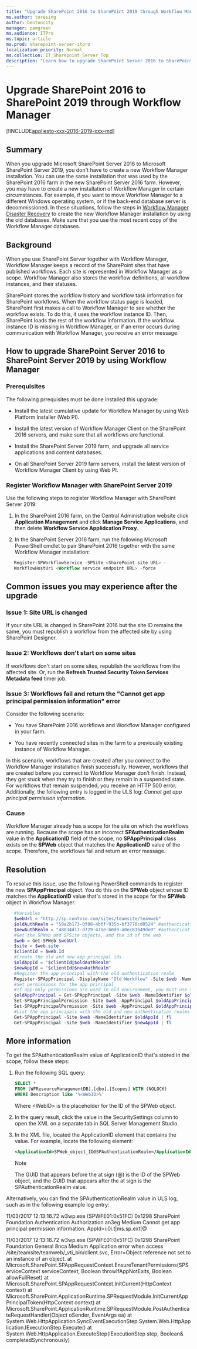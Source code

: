 ```yaml
---
title: "Upgrade SharePoint 2016 to SharePoint 2019 through Workflow Manager"
ms.author: toresing
author: bentoncity
manager: pamgreen
ms.audience: ITPro
ms.topic: article
ms.prod: sharepoint-server-itpro
localization_priority: Normal
ms.collection: IT_Sharepoint_Server_Top
description: "Learn how to upgrade SharePoint Server 2016 to SharePoint Server 2019 using Workflow Manager."
---
```


# Upgrade SharePoint 2016 to SharePoint 2019 through Workflow Manager

[!INCLUDE[appliesto-xxx-2016-2019-xxx-md](../includes/appliesto-xxx-2016-2019-xxx-md.md)]

## Summary

When you upgrade Microsoft SharePoint Server 2016 to Microsoft SharePoint Server 2019, you don't have to create a new Workflow Manager installation. You can use the same installation that was used by the SharePoint 2016 farm in the new SharePoint Server 2016 farm. However, you may have to create a new installation of Workflow Manager in certain circumstances. For example, if you want to move Workflow Manager to a different Windows operating system, or if the back-end database server is decommissioned. In these situations, follow the steps in [Workflow Manager Disaster Recovery](https://blogs.msdn.microsoft.com/biztalknotes/2014/05/14/workflow-manager-disaster-recovery/) to create the new Workflow Manager installation by using the old databases. Make sure that you use the most recent copy of the Workflow Manager databases.

## Background

When you use SharePoint Server together with Workflow Manager, Workflow Manager keeps a record of the SharePoint sites that have published workflows. Each site is represented in Workflow Manager as a scope. Workflow Manager also stores the workflow definitions, all workflow instances, and their statuses.

SharePoint stores the workflow history and workflow task information for SharePoint workflows. When the workflow status page is loaded, SharePoint first makes a call to Workflow Manager to see whether the workflow exists. To do this, it uses the workflow instance ID. Then, SharePoint loads the rest of the workflow information. If the workflow instance ID is missing in Workflow Manager, or if an error occurs during communication with Workflow Manager, you receive an error message.

## How to upgrade SharePoint Server 2016 to SharePoint Server 2019 by using Workflow Manager

### Prerequisites

The following prrequisites must be done installed this upgrade:

- Install the latest cumulative update for Workflow Manager by using Web Platform Installer (Web PI).

- Install the latest version of Workflow Manager Client on the SharePoint 2016 servers, and make sure that all workflows are functional.

- Install the SharePoint Server 2019 farm, and upgrade all service applications and content databases.

- On all SharePoint Server 2019 farm servers, install the latest version of Workflow Manager Client by using Web PI.

### Register Workflow Manager with SharePoint Server 2019

Use the following steps to register Workflow Manager with SharePoint Server 2019:

1. In the SharePoint 2016 farm, on the Central Administration website click **Application Management** and click **Manage Service Applications**, and then delete **Workflow Service Applidcation Proxy**.

2. In the SharePoint Server 2016 farm, run the following Microsoft PowerShell cmdlet to pair SharePoint 2016 together with the same Workflow Manager installation:

```powershell
   Register-SPWorkflowService -SPSite <SharePoint site URL> -
   WorkflowHostUri <Workflow service endpoint URL> -force
```

## Common issues you may experience after the upgrade

### Issue 1: Site URL is changed

If your site URL is changed in SharePoint 2016 but the site ID remains the same, you must republish a workflow from the affected site by using SharePoint Designer.

### Issue 2: Workflows don't start on some sites

If workflows don't start on some sites, republish the workflows from the affected site. Or, run the **Refresh Trusted Security Token Services Metadata feed** timer job.

### Issue 3: Workflows fail and return the "Cannot get app principal permission information" error

Consider the following scenario:

- You have SharePoint 2016 workflows and Workflow Manager configured in your farm.

- You have recently connected sites in the farm to a previously existing instance of Workflow Manager.

In this scenario, workflows that are created after you connect to the Workflow Manager installation finish successfully. However, workflows that are created before you connect to Workflow Manager don’t finish. Instead, they get stuck when they try to finish or they remain in a suspended state. For workflows that remain suspended, you receive an HTTP 500 error. Additionally, the following entry is logged in the ULS log: *Cannot get app principal permission information.*

### Cause

Workflow Manager already has a scope for the site on which the workflows are running. Because the scope has an incorrect **SPAuthenticationRealm** value in the **ApplicationID** field of the scope, no **SPAppPrincipal** class exists on the **SPWeb** object that matches the **ApplicationID** value of the scope. Therefore, the workflows fail and return an error message.

## Resolution

To resolve this issue, use the following PowerShell commands to register the new **SPAppPrincipal** object. You do this on the **SPWeb** object whose ID matches the **ApplicationID** value that's stored in the scope for the **SPWeb** object in Workflow Manager.

```powershell
   #Variables
   $webUrl = "http://sp.contoso.com/sites/teamsite/teamweb"
   $oldAuthRealm = "58a2b173-0f88-4bff-935b-bf3778cd0524" #authentication realm expected by Workflow Manager
   $newAuthRealm = "48834d17-d729-471e-b0d0-a0ec83b49de0" #authentication realm of current farm
   #Get the SPWeb and SPSite objects, and the id of the web
   $web = Get-SPWeb $webUrl
   $site = $web.site
   $clientId = $web.Id
   #Create the old and new app principal ids
   $oldAppId = "$clientId@$oldAuthRealm"
   $newAppId = "$clientId@$newAuthRealm"
   #Register the app principal with the old authentication realm
   Register-SPAppPrincipal -DisplayName "Old Workflow" -Site $web -NameIdentifier $oldAppId
   #Set permissions for the app principal
   #If app-only permissions are used in old environment, you must use the -EnableAppOnlyPolicy parameter to pass to the cmdlet for app steps to succeed
   $oldAppPrincipal = Get-SPAppPrincipal -Site $web -NameIdentifier $oldAppId
   Set-SPAppPrincipalPermission -Site $web -AppPrincipal $oldAppPrincipal -Scope SiteCollection -Right FullControl
   Set-SPAppPrincipalPermission -Site $web -AppPrincipal $oldAppPrincipal -Scope Site -Right FullControl
   #List the app principals with the old and new authentication realms in the ids
   Get-SPAppPrincipal -Site $web -NameIdentifier $oldAppId | fl
   Get-SPAppPrincipal -Site $web -NameIdentifier $newAppId | fl
```

## More information

To get the SPAuthenticationRealm value of ApplicationID that's stored in the scope, follow these steps:

1. Run the following SQL query:

    ```sql
    SELECT *
    FROM [WFResourceManagementDB].[dbo].[Scopes] WITH (NOLOCK)
    WHERE Description like '%<WebID>%'

    ```

    Where \<WebID> is the placeholder for the ID of the SPWeb object.

2.	In the query result, click the value in the SecuritySettings column to open the XML on a separate tab in SQL Server Management Studio.

3. In the XML file, located the ApplicationID element that contains the value. For example, locate the following element:

   ```xml          
   <ApplicationId>SPWeb_object_ID@SPAuthenticationRealm</ApplicationId>`
   ```
   > [!NOTE]
   > The GUID that appears before the at sign (@) is the ID of the SPWeb object, and the GUID that appears after the at sign is the SPAuthenticationRealm value.

Alternatively, you can find the SPAuthenticationRealm value in ULS log, such as in the following example log entry:

11/03/2017 12:13:16.72                 w3wp.exe (SPWFE01:0x51FC)    0x1298  SharePoint Foundation  Authentication Authorization    an3eg    Medium               Cannot get app principal permission information. AppId=i:0i.t|ms.sp.ext|<SPWeb object ID>@<SPAuthenticationRealm>

11/03/2017 12:13:16.72                 w3wp.exe (SPWFE01:0x51FC)    0x1298  SharePoint Foundation  General 8nca                Medium               Application error when access /site/teamsite/teamweb/_vti_bin/client.svc, Error=Object reference not set to an instance of an object.   at Microsoft.SharePoint.SPAppRequestContext.EnsureTenantPermissions(SPServiceContext serviceContext, Boolean throwIfAppNotExits, Boolean allowFullReset)     at Microsoft.SharePoint.SPAppRequestContext.InitCurrent(HttpContext context)     at Microsoft.SharePoint.ApplicationRuntime.SPRequestModule.InitCurrentAppPrincipalToken(HttpContext context)     at Microsoft.SharePoint.ApplicationRuntime.SPRequestModule.PostAuthenticateRequestHandler(Object oSender, EventArgs ea)     at System.Web.HttpApplication.SyncEventExecutionStep.System.Web.HttpApplication.IExecutionStep.Execute()     at System.Web.HttpApplication.ExecuteStep(IExecutionStep step, Boolean& completedSynchronously)